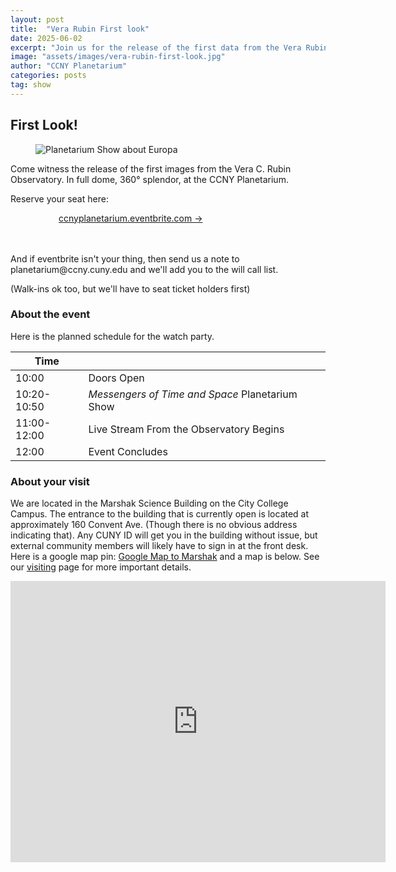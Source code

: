 ```yaml
---
layout: post
title:  "Vera Rubin First look"
date: 2025-06-02
excerpt: "Join us for the release of the first data from the Vera Rubin Observatory."
image: "assets/images/vera-rubin-first-look.jpg"
author: "CCNY Planetarium"
categories: posts
tag: show
---
```


## First Look!

<div class="row">
<figure class="figure float-md-left col-md-4" style="max-width: 400px;">
   <img src="{{site.baseurl}}/assets/images/vera-rubin-obs-sq.jpg" class="figure-img img-fluid" alt="Planetarium Show about Europa" />
 </figure>

<div class="col">
<p>Come witness the release of the first images from the Vera C. Rubin Observatory. In full dome, 360&deg; splendor, at the CCNY Planetarium. </p>


Reserve your seat here:


<div style="margin: auto; width: 350px;">
   <a href="https://www.eventbrite.com/e/vera-c-rubin-observatory-first-look-watch-party-tickets-1392548813989?aff=oddtdtcreator" class="btn btn-primary" target="_blank">ccnyplanetarium.eventbrite.com &rarr;</a>
</div>
<br/>
<br/>
<p>And if eventbrite isn't your thing, then send us a note to planetarium@ccny.cuny.edu and we'll add you to the will call list. </p>

<p>(Walk-ins ok too, but we'll have to seat ticket holders first)</p>

</div>
</div>



### About the event

Here is the planned schedule for the watch party. 

<div class="table-responsive">
<table class="table table-bordered">
 <thead>
<tr>
<th>Time</th>
<th></th>

</tr>

</thead>

<tbody>
<tr>
<td>10:00</td>
<td>Doors Open</td>
</tr>

<tr>
<td>10:20-10:50</td>
<td><i>Messengers of Time and Space</i> Planetarium Show</td>
</tr>

<tr>
<td>11:00-12:00</td>
<td>Live Stream From the Observatory Begins</td>
</tr>

<tr>
<td>12:00</td>
<td>Event Concludes</td>
</tr>

</tbody>

</table>
</div>

### About your visit

We are located in the Marshak Science Building on the City College Campus. The entrance to the building that is currently open is located at approximately 160 Convent Ave. (Though there is no obvious address indicating that). Any CUNY ID will get you in the building without issue, but external community members will likely have to sign in at the front desk. Here is a google map pin: [Google Map to Marshak](https://maps.app.goo.gl/8gSHQgDToYDjqosE7) and a map is below. See our [visiting]({{site.baseurl}}/visit/) page for more important details. 

<iframe src="https://www.google.com/maps/embed?pb=!1m18!1m12!1m3!1d805.7616891399921!2d-73.95021916379567!3d40.81933649355362!2m3!1f0!2f0!3f0!3m2!1i1024!2i768!4f13.1!3m3!1m2!1s0x89c2f66f8a1cd3ed%3A0xf4e2e61148ee904d!2sMarshak%20Science%20Building!5e0!3m2!1sen!2sus!4v1706194029197!5m2!1sen!2sus" width="600" height="450" style="border:0;" allowfullscreen="" loading="lazy" referrerpolicy="no-referrer-when-downgrade"></iframe>




